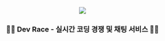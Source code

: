 <div align="center">
<!--   <img src="https://github.com/Dev-Race/.github/assets/56509933/9ffb0118-dd52-4908-885e-f23f43068237" /> -->
  <img src="https://github.com/Dev-Race/.github/assets/56509933/d3c424bc-4cc9-4c44-ad1c-05f6e251d133" />
</div>


<div align="center">

### 🧑‍💻 Dev Race - 실시간 코딩 경쟁 및 채팅 서비스 🧑‍💻

</div>
